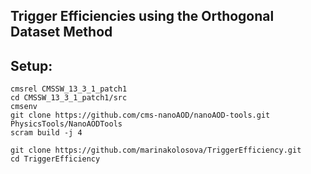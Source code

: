 ## Trigger Efficiencies using the Orthogonal Dataset Method



## Setup:
```
cmsrel CMSSW_13_3_1_patch1
cd CMSSW_13_3_1_patch1/src
cmsenv
git clone https://github.com/cms-nanoAOD/nanoAOD-tools.git PhysicsTools/NanoAODTools
scram build -j 4

git clone https://github.com/marinakolosova/TriggerEfficiency.git
cd TriggerEfficiency
```

